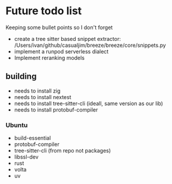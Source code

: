 # Future todo list

Keeping some bullet points so I don't forget

* create a tree sitter based snippet extractor: /Users/ivan/github/casualjim/breeze/breeze/core/snippets.py
* implement a runpod serverless dialect
* Implement reranking models

## building

* needs to install zig
* needs to install nextest
* needs to install tree-sitter-cli (ideall, same version as our lib)
* needs to install protobuf-compiler

### Ubuntu

* build-essential
* protobuf-compiler
* tree-sitter-cli (from repo not packages)
* libssl-dev
* rust
* volta
* uv
